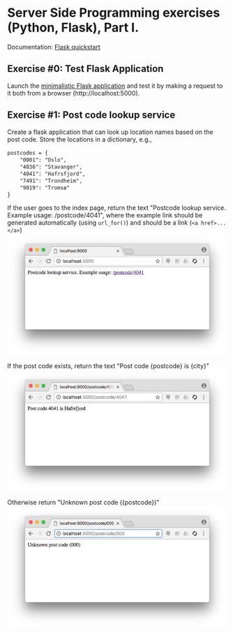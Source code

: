 # Server Side Programming exercises (Python, Flask), Part I.

Documentation: [Flask quickstart](http://flask.pocoo.org/docs/0.12/quickstart/#quickstart)

## Exercise #0: Test Flask Application

Launch the [minimalistic Flask application](../../../examples/python/flask/flask_1) and test it by making a request to it both from a browser (http://localhost:5000).


## Exercise #1: Post code lookup service

Create a flask application that can look up location names based on the post code.  Store the locations in a dictionary, e.g.,
```
postcodes = {
    "0001": "Oslo",
    "4036": "Stavanger",
    "4041": "Hafrsfjord",
    "7491": "Trondheim",
    "9019": "Tromsø"
}
```

If the user goes to the index page, return the text "Postcode lookup service. Example usage: /postcode/4041", where the example link should be generated automatically (using `url_for()`) and should be a link (`<a href>...</a>`)
![Exercise1/1](images/exercise1_1.png)

If the post code exists, return the text "Post code {postcode} is {city}"
![Exercise1/2](images/exercise1_2.png)

Otherwise return "Unknown post code ({postcode})"
![Exercise1/3](images/exercise1_3.png)
